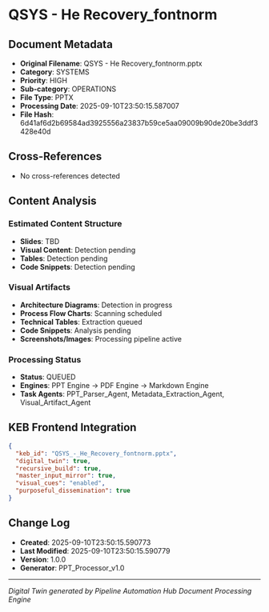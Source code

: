 # QSYS - He Recovery_fontnorm

## Document Metadata
- **Original Filename**: QSYS - He Recovery_fontnorm.pptx
- **Category**: SYSTEMS
- **Priority**: HIGH
- **Sub-category**: OPERATIONS
- **File Type**: PPTX
- **Processing Date**: 2025-09-10T23:50:15.587007
- **File Hash**: 6d41af6d2b69584ad3925556a23837b59ce5aa09009b90de20be3ddf3428e40d

## Cross-References
- No cross-references detected

## Content Analysis
### Estimated Content Structure
- **Slides**: TBD
- **Visual Content**: Detection pending
- **Tables**: Detection pending
- **Code Snippets**: Detection pending

### Visual Artifacts
- **Architecture Diagrams**: Detection in progress
- **Process Flow Charts**: Scanning scheduled  
- **Technical Tables**: Extraction queued
- **Code Snippets**: Analysis pending
- **Screenshots/Images**: Processing pipeline active

### Processing Status
- **Status**: QUEUED
- **Engines**: PPT Engine → PDF Engine → Markdown Engine
- **Task Agents**: PPT_Parser_Agent, Metadata_Extraction_Agent, Visual_Artifact_Agent

## KEB Frontend Integration
```json
{
  "keb_id": "QSYS_-_He_Recovery_fontnorm.pptx",
  "digital_twin": true,
  "recursive_build": true,
  "master_input_mirror": true,
  "visual_cues": "enabled",
  "purposeful_dissemination": true
}
```

## Change Log
- **Created**: 2025-09-10T23:50:15.590773
- **Last Modified**: 2025-09-10T23:50:15.590779
- **Version**: 1.0.0
- **Generator**: PPT_Processor_v1.0

---
*Digital Twin generated by Pipeline Automation Hub Document Processing Engine*
